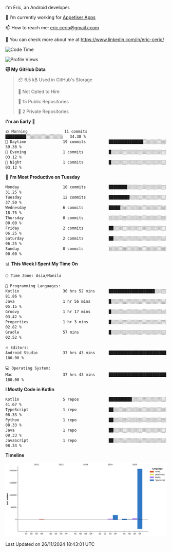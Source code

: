 
I'm Eric, an Android developer.

🔭 I’m currently working for [Appetiser Apps](http://appetiser.com.au)

📫 How to reach me: eric.cerio@gmail.ccom

👀 You can check more about me at https://www.linkedin.com/in/eric-cerio/

<!--START_SECTION:waka-->
![Code Time](http://img.shields.io/badge/Code%20Time-595%20hrs%2012%20mins-blue)

![Profile Views](http://img.shields.io/badge/Profile%20Views-0-blue)

**🐱 My GitHub Data** 

> 📦 6.5 kB Used in GitHub's Storage 
 > 
> 🚫 Not Opted to Hire
 > 
> 📜 15 Public Repositories 
 > 
> 🔑 2 Private Repositories 
 > 
**I'm an Early 🐤** 

```text
🌞 Morning                11 commits          █████████░░░░░░░░░░░░░░░░   34.38 % 
🌆 Daytime                19 commits          ███████████████░░░░░░░░░░   59.38 % 
🌃 Evening                1 commits           █░░░░░░░░░░░░░░░░░░░░░░░░   03.12 % 
🌙 Night                  1 commits           █░░░░░░░░░░░░░░░░░░░░░░░░   03.12 % 
```
📅 **I'm Most Productive on Tuesday** 

```text
Monday                   10 commits          ████████░░░░░░░░░░░░░░░░░   31.25 % 
Tuesday                  12 commits          █████████░░░░░░░░░░░░░░░░   37.50 % 
Wednesday                6 commits           █████░░░░░░░░░░░░░░░░░░░░   18.75 % 
Thursday                 0 commits           ░░░░░░░░░░░░░░░░░░░░░░░░░   00.00 % 
Friday                   2 commits           ██░░░░░░░░░░░░░░░░░░░░░░░   06.25 % 
Saturday                 2 commits           ██░░░░░░░░░░░░░░░░░░░░░░░   06.25 % 
Sunday                   0 commits           ░░░░░░░░░░░░░░░░░░░░░░░░░   00.00 % 
```


📊 **This Week I Spent My Time On** 

```text
🕑︎ Time Zone: Asia/Manila

💬 Programming Languages: 
Kotlin                   30 hrs 52 mins      ████████████████████░░░░░   81.86 % 
Java                     1 hr 56 mins        █░░░░░░░░░░░░░░░░░░░░░░░░   05.15 % 
Groovy                   1 hr 17 mins        █░░░░░░░░░░░░░░░░░░░░░░░░   03.42 % 
Properties               1 hr 3 mins         █░░░░░░░░░░░░░░░░░░░░░░░░   02.82 % 
Gradle                   57 mins             █░░░░░░░░░░░░░░░░░░░░░░░░   02.52 % 

🔥 Editors: 
Android Studio           37 hrs 43 mins      █████████████████████████   100.00 % 

💻 Operating System: 
Mac                      37 hrs 43 mins      █████████████████████████   100.00 % 
```

**I Mostly Code in Kotlin** 

```text
Kotlin                   5 repos             ██████████░░░░░░░░░░░░░░░   41.67 % 
TypeScript               1 repo              ██░░░░░░░░░░░░░░░░░░░░░░░   08.33 % 
Python                   1 repo              ██░░░░░░░░░░░░░░░░░░░░░░░   08.33 % 
Java                     1 repo              ██░░░░░░░░░░░░░░░░░░░░░░░   08.33 % 
JavaScript               1 repo              ██░░░░░░░░░░░░░░░░░░░░░░░   08.33 % 
```



**Timeline**

![Lines of Code chart](https://raw.githubusercontent.com/eric-cerio/eric-cerio/main/assets/bar_graph.png)


 Last Updated on 26/11/2024 18:43:01 UTC
<!--END_SECTION:waka-->
